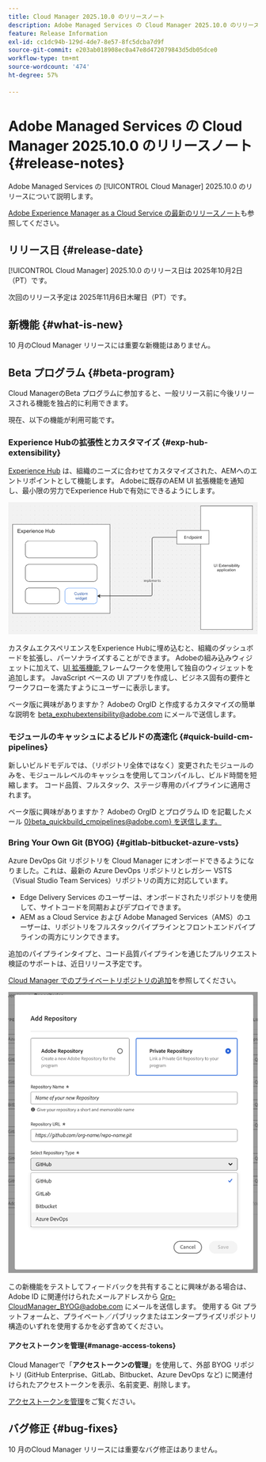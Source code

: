 ```yaml
---
title: Cloud Manager 2025.10.0 のリリースノート
description: Adobe Managed Services の Cloud Manager 2025.10.0 のリリースについて説明します。
feature: Release Information
exl-id: cc1dc94b-129d-4de7-8e57-8fc5dcba7d9f
source-git-commit: e203ab018908ec0a47e8d472079843d5db05dce0
workflow-type: tm+mt
source-wordcount: '474'
ht-degree: 57%

---
```


# Adobe Managed Services の Cloud Manager 2025.10.0 のリリースノート {#release-notes}

<!-- RELEASE WIKI  https://wiki.corp.adobe.com/display/DMSArchitecture/Cloud+Manager+2025.04.0+Release -->

Adobe Managed Services の [!UICONTROL Cloud Manager] 2025.10.0 のリリースについて説明します。

[Adobe Experience Manager as a Cloud Service の最新のリリースノート](https://experienceleague.adobe.com/ja/docs/experience-manager-cloud-service/content/release-notes/home)も参照してください。

## リリース日 {#release-date}

[!UICONTROL Cloud Manager] 2025.10.0 のリリース日は 2025年10月2日（PT）です。

<!-- There are no significant new features or bug fixes in the May Cloud Manager release. -->

次回のリリース予定は 2025年11月6日木曜日（PT）です。

<!-- SAVE FOR FUTURE POSSIBLE USE There are no significant new features or bug fixes in the May Cloud Manager release. -->

## 新機能 {#what-is-new}

10 月のCloud Manager リリースには重要な新機能はありません。


## Beta プログラム {#beta-program}

Cloud ManagerのBeta プログラムに参加すると、一般リリース前に今後リリースされる機能を独占的に利用できます。

現在、以下の機能が利用可能です。

### Experience Hubの拡張性とカスタマイズ {#exp-hub-extensibility}

[Experience Hub](https://experienceleague.adobe.com/ja/docs/experience-manager-65/content/experience-hub/experience-hub) は、組織のニーズに合わせてカスタマイズされた、AEMへのエントリポイントとして機能します。 Adobeに既存のAEM UI 拡張機能を通知し、最小限の労力でExperience Hubで有効にできるようにします。

![Experience Hubの拡張性とカスタマイズワークフローの図 &#x200B;](/help/release-notes/assets/experience-hub-extensibility-customization.png)

カスタムエクスペリエンスをExperience Hubに埋め込むと、組織のダッシュボードを拡張し、パーソナライズすることができます。 Adobeの組み込みウィジェットに加えて、[UI 拡張機能 &#x200B;](https://developer.adobe.com/uix/docs/) フレームワークを使用して独自のウィジェットを追加します。 JavaScript ベースの UI アプリを作成し、ビジネス固有の要件とワークフローを満たすようにユーザーに表示します。

ベータ版に興味がありますか？ Adobeの OrgID と作成するカスタマイズの簡単な説明を [beta_exphubextensibility@adobe.com](mailto:beta_exphubextensibility@adobe.com) にメールで送信します。

### モジュールのキャッシュによるビルドの高速化 {#quick-build-cm-pipelines}

新しいビルドモデルでは、（リポジトリ全体ではなく）変更されたモジュールのみを、モジュールレベルのキャッシュを使用してコンパイルし、ビルド時間を短縮します。 コード品質、フルスタック、ステージ専用のパイプラインに適用されます。

ベータ版に興味がありますか？ Adobeの OrgID とプログラム ID を記載したメール [0&rbrace;beta_quickbuild_cmpipelines@adobe.com&rbrace; を送信します。](mailto:beta_quickbuild_cmpipelines@adobe.com)

<!-- You can deactivate incremental builds at the pipeline level by setting the property `CM_BUILD_DISABLE_MODULE_CACHING` to `true` (effective during the `BUILD` step). For how to add pipeline variables, see [Pipeline variables](/help/getting-started/build-environment.md#pipeline-variables). -->


### Bring Your Own Git (BYOG) {#gitlab-bitbucket-azure-vsts}

<!-- BOTH CS & AMS -->

Azure DevOps Git リポジトリを Cloud Manager にオンボードできるようになりました。これは、最新の Azure DevOps リポジトリとレガシー VSTS（Visual Studio Team Services）リポジトリの両方に対応しています。

* Edge Delivery Services のユーザーは、オンボードされたリポジトリを使用して、サイトコードを同期およびデプロイできます。
* AEM as a Cloud Service および Adobe Managed Services（AMS）のユーザーは、リポジトリをフルスタックパイプラインとフロントエンドパイプラインの両方にリンクできます。

追加のパイプラインタイプと、コード品質パイプラインを通じたプルリクエスト検証のサポートは、近日リリース予定です。

[Cloud Manager でのプライベートリポジトリの追加](/help/managing-code/external-repositories.md)を参照してください。

![リポジトリを追加ダイアログボックス](/help/release-notes/assets/azure-repo.png)

この新機能をテストしてフィードバックを共有することに興味がある場合は、Adobe ID に関連付けられたメールアドレスから [Grp-CloudManager_BYOG@adobe.com](mailto:grp-cloudmanager_byog@adobe.com) にメールを送信します。 使用する Git プラットフォームと、プライベート／パブリックまたはエンタープライズリポジトリ構造のいずれを使用するかを必ず含めてください。

#### アクセストークンを管理{#manage-access-tokens}

Cloud Managerで「**アクセストークンの管理**」を使用して、外部 BYOG リポジトリ (GitHub Enterprise、GitLab、Bitbucket、Azure DevOps など) に関連付けられたアクセストークンを表示、名前変更、削除します。

[アクセストークンを管理](/help/managing-code/manage-access-tokens.md)をご覧ください。

<!-- If you are interested in testing this new feature and sharing your feedback, send an email to [Grp-CloudManager_BYOG@adobe.com](mailto:grp-cloudmanager_byog@adobe.com) from your email address associated with your Adobe ID. -->

## バグ修正 {#bug-fixes}

10 月のCloud Manager リリースには重要なバグ修正はありません。

<!--
Known Issues {#known-issues}

* A -->
